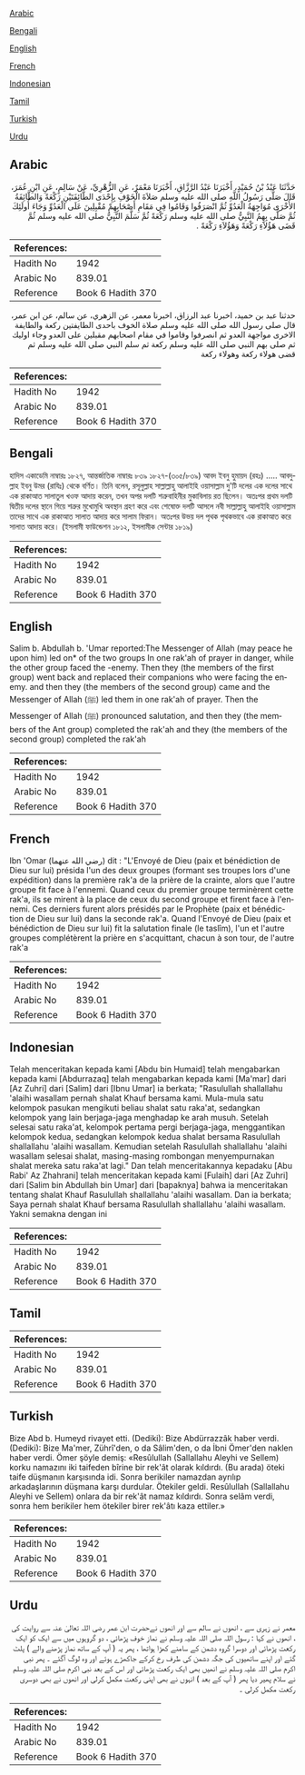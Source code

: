 [Arabic](#arabic)

[Bengali](#bengali)

[English](#english)

[French](#french)

[Indonesian](#indonesian)

[Tamil](#tamil)

[Turkish](#turkish)

[Urdu](#urdu)

## Arabic


<div dir="rtl" lang="ar" style={{fontSize:'larger',backgroundColor:'#f8f9fa',padding:20}}>
حَدَّثَنَا عَبْدُ بْنُ حُمَيْدٍ، أَخْبَرَنَا عَبْدُ الرَّزَّاقِ، أَخْبَرَنَا مَعْمَرٌ، عَنِ الزُّهْرِيِّ، عَنْ سَالِمٍ، عَنِ ابْنِ عُمَرَ، قَالَ صَلَّى رَسُولُ اللَّهِ صلى الله عليه وسلم صَلاَةَ الْخَوْفِ بِإِحْدَى الطَّائِفَتَيْنِ رَكْعَةً وَالطَّائِفَةُ الأُخْرَى مُوَاجِهَةُ الْعَدُوِّ ثُمَّ انْصَرَفُوا وَقَامُوا فِي مَقَامِ أَصْحَابِهِمْ مُقْبِلِينَ عَلَى الْعَدُوِّ وَجَاءَ أُولَئِكَ ثُمَّ صَلَّى بِهِمُ النَّبِيُّ صلى الله عليه وسلم رَكْعَةً ثُمَّ سَلَّمَ النَّبِيُّ صلى الله عليه وسلم ثُمَّ قَضَى هَؤُلاَءِ رَكْعَةً وَهَؤُلاَءِ رَكْعَةً ‏.‏
</div>
<div style={{backgroundColor:'#f8f9fa',padding:20, marginBottom: 10}}><table> <thead> <tr> <th>References:</th> <th></th> </tr> </thead> <tbody><tr><td>Hadith No</td><td>1942</td></tr><tr><td>Arabic No</td><td>839.01</td></tr><tr><td>Reference</td><td>Book 6 Hadith 370</td></tr></tbody></table></div>


<div dir="rtl" lang="ar" style={{fontSize:'larger',backgroundColor:'#f8f9fa',padding:20}}>
حدثنا عبد بن حميد، اخبرنا عبد الرزاق، اخبرنا معمر، عن الزهري، عن سالم، عن ابن عمر، قال صلى رسول الله صلى الله عليه وسلم صلاة الخوف باحدى الطايفتين ركعة والطايفة الاخرى مواجهة العدو ثم انصرفوا وقاموا في مقام اصحابهم مقبلين على العدو وجاء اوليك ثم صلى بهم النبي صلى الله عليه وسلم ركعة ثم سلم النبي صلى الله عليه وسلم ثم قضى هولاء ركعة وهولاء ركعة
</div>
<div style={{backgroundColor:'#f8f9fa',padding:20, marginBottom: 10}}><table> <thead> <tr> <th>References:</th> <th></th> </tr> </thead> <tbody><tr><td>Hadith No</td><td>1942</td></tr><tr><td>Arabic No</td><td>839.01</td></tr><tr><td>Reference</td><td>Book 6 Hadith 370</td></tr></tbody></table></div>

## Bengali


<div dir="ltr" lang="bn" style={{fontSize:'larger',backgroundColor:'#f8f9fa',padding:20}}>
হাদিস একাডেমি নাম্বারঃ ১৮২৭, আন্তর্জাতিক নাম্বারঃ ৮৩৯ ১৮২৭-(৩০৫/৮৩৯) আবদ ইবনু হুমায়দ (রহঃ) ..... আবদুল্লাহ ইবনু উমর (রাযিঃ) থেকে বর্ণিত। তিনি বলেন, রসূলুল্লাহ সাল্লাল্লাহু আলাইহি ওয়াসাল্লাম দু'টি দলের এক দলের সাথে এক রাকাআত সালাতুল খওফ আদায় করেন, তখন অপর দলটি শত্রুবাহিনীর মুকাবিলায় রত ছিলেন। অতঃপর প্রথম দলটি দ্বিতীয় দলের স্থানে গিয়ে শত্রুর মুখোমুখি অবস্থান গ্রহণ করে এবং শেষোক্ত দলটি আসলে নবী সাল্লাল্লাহু আলাইহি ওয়াসাল্লাম তাদের সাথে এক রাকাআত সালাত আদায় করে সালাম ফিরান। অতঃপর উভয় দল পৃথক পৃথকভাবে এক রাকাআত করে সালাত আদায় করে। (ইসলামী ফাউন্ডেশন ১৮১২, ইসলামীক সেন্টার ১৮১৯)
</div>
<div style={{backgroundColor:'#f8f9fa',padding:20, marginBottom: 10}}><table> <thead> <tr> <th>References:</th> <th></th> </tr> </thead> <tbody><tr><td>Hadith No</td><td>1942</td></tr><tr><td>Arabic No</td><td>839.01</td></tr><tr><td>Reference</td><td>Book 6 Hadith 370</td></tr></tbody></table></div>

## English


<div dir="ltr" lang="en" style={{fontSize:'larger',backgroundColor:'#f8f9fa',padding:20}}>
Salim b. Abdullah b. 'Umar reported:The Messenger of Allah (may peace he upon him) led on* of the two groups In one rak'ah of prayer in danger, while the other group faced the -enemy. Then they (the members of the first group) went back and replaced their companions who were facing the enemy. and then they (the members of the second group) came and the Messenger of Allah (ﷺ) led them in one rak'ah of prayer. Then the Messenger of Allah (ﷺ) pronounced salutation, and then they (the members of the Ant group) completed the rak'ah and they (the members of the second group) completed the rak'ah
</div>
<div style={{backgroundColor:'#f8f9fa',padding:20, marginBottom: 10}}><table> <thead> <tr> <th>References:</th> <th></th> </tr> </thead> <tbody><tr><td>Hadith No</td><td>1942</td></tr><tr><td>Arabic No</td><td>839.01</td></tr><tr><td>Reference</td><td>Book 6 Hadith 370</td></tr></tbody></table></div>

## French


<div dir="ltr" lang="fr" style={{fontSize:'larger',backgroundColor:'#f8f9fa',padding:20}}>
Ibn 'Omar (رضي الله عنهما) dit : "L'Envoyé de Dieu (paix et bénédiction de Dieu sur lui) présida l'un des deux groupes (formant ses troupes lors d'une expédition) dans la première rak'a de la prière de la crainte, alors que l'autre groupe fit face à l'ennemi. Quand ceux du premier groupe terminèrent cette rak'a, ils se mirent à la place de ceux du second groupe et firent face à l'ennemi. Ces derniers furent alors présidés par le Prophète (paix et bénédiction de Dieu sur lui) dans la seconde rak'a. Quand l'Envoyé de Dieu (paix et bénédiction de Dieu sur lui) fit la salutation finale (le taslîm), l'un et l'autre groupes complétèrent la prière en s'acquittant, chacun à son tour, de l'autre rak'a
</div>
<div style={{backgroundColor:'#f8f9fa',padding:20, marginBottom: 10}}><table> <thead> <tr> <th>References:</th> <th></th> </tr> </thead> <tbody><tr><td>Hadith No</td><td>1942</td></tr><tr><td>Arabic No</td><td>839.01</td></tr><tr><td>Reference</td><td>Book 6 Hadith 370</td></tr></tbody></table></div>

## Indonesian


<div dir="ltr" lang="id" style={{fontSize:'larger',backgroundColor:'#f8f9fa',padding:20}}>
Telah menceritakan kepada kami [Abdu bin Humaid] telah mengabarkan kepada kami [Abdurrazaq] telah mengabarkan kepada kami [Ma'mar] dari [Az Zuhri] dari [Salim] dari [Ibnu Umar] ia berkata; "Rasulullah shallallahu 'alaihi wasallam pernah shalat Khauf bersama kami. Mula-mula satu kelompok pasukan mengikuti beliau shalat satu raka'at, sedangkan kelompok yang lain berjaga-jaga menghadap ke arah musuh. Setelah selesai satu raka'at, kelompok pertama pergi berjaga-jaga, menggantikan kelompok kedua, sedangkan kelompok kedua shalat bersama Rasulullah shallallahu 'alaihi wasallam. Kemudian setelah Rasulullah shallallahu 'alaihi wasallam selesai shalat, masing-masing rombongan menyempurnakan shalat mereka satu raka'at lagi." Dan telah menceritakannya kepadaku [Abu Rabi' Az Zhahrani] telah menceritakan kepada kami [Fulaih] dari [Az Zuhri] dari [Salim bin Abdullah bin Umar] dari [bapaknya] bahwa ia menceritakan tentang shalat Khauf Rasulullah shallallahu 'alaihi wasallam. Dan ia berkata; Saya pernah shalat Khauf bersama Rasulullah shallallahu 'alaihi wasallam. Yakni semakna dengan ini
</div>
<div style={{backgroundColor:'#f8f9fa',padding:20, marginBottom: 10}}><table> <thead> <tr> <th>References:</th> <th></th> </tr> </thead> <tbody><tr><td>Hadith No</td><td>1942</td></tr><tr><td>Arabic No</td><td>839.01</td></tr><tr><td>Reference</td><td>Book 6 Hadith 370</td></tr></tbody></table></div>

## Tamil


<div dir="ltr" lang="ta" style={{fontSize:'larger',backgroundColor:'#f8f9fa',padding:20}}>

</div>
<div style={{backgroundColor:'#f8f9fa',padding:20, marginBottom: 10}}><table> <thead> <tr> <th>References:</th> <th></th> </tr> </thead> <tbody><tr><td>Hadith No</td><td>1942</td></tr><tr><td>Arabic No</td><td>839.01</td></tr><tr><td>Reference</td><td>Book 6 Hadith 370</td></tr></tbody></table></div>

## Turkish


<div dir="ltr" lang="tr" style={{fontSize:'larger',backgroundColor:'#f8f9fa',padding:20}}>
Bize Abd b. Humeyd rivayet etti. (Dediki): Bize Abdürrazzâk haber verdi. (Dediki): Bize Ma'mer, Zührî'den, o da Sâlim'den, o da İbni Ömer'den naklen haber verdi. Ömer şöyle demiş: «Resûlullah (Sallallahu Aleyhi ve Sellem) korku namazını iki taifeden bîrine bir rek'ât olarak kıldırdı. (Bu arada) öteki taife düşmanın karşısında idi. Sonra berikiler namazdan ayrılıp arkadaşlarının düşmana karşı durdular. Ötekiler geldi. Resûlullah (Sallallahu Aleyhi ve Sellem) onlara da bir rek'ât namaz kıldırdı. Sonra selâm verdi, sonra hem berikiler hem ötekiler birer rek'âtı kaza ettiler.»
</div>
<div style={{backgroundColor:'#f8f9fa',padding:20, marginBottom: 10}}><table> <thead> <tr> <th>References:</th> <th></th> </tr> </thead> <tbody><tr><td>Hadith No</td><td>1942</td></tr><tr><td>Arabic No</td><td>839.01</td></tr><tr><td>Reference</td><td>Book 6 Hadith 370</td></tr></tbody></table></div>

## Urdu


<div dir="rtl" lang="ur" style={{fontSize:'larger',backgroundColor:'#f8f9fa',padding:20}}>
معمر نے زہری سے ، انھوں نے سالم سے اور انھوں نےحضرت ابن عمر رضی اللہ تعالیٰ عنہ سے روایت کی ، انھوں نے کہا : رسول اللہ صلی اللہ علیہ وسلم نے نماز خوف پڑھائی ، دو گروہوں میں سے ایک کو ایک رکعت پڑھائی اور دوسرا گروہ دشمن کے سامنے کھڑا ہواتھا ، پھر یہ ( آپ کے ساتھ نماز پڑھنے والے ) پلٹ گئے اور اپنے ساتھیوں کی جگہ دشمن کی طرف رخ کرکے جاکھڑے ہوئے اور وہ لوگ آگئے ۔ پھر نبی اکرم صلی اللہ علیہ وسلم نے انھیں بھی ایک رکعت پڑھائی اور اس کے بعد نبی اکرم صلی اللہ علیہ وسلم نے سلام پھیر دیا پھر ( آپ کے بعد ) انہوں نے بھی اپنی رکعت مکمل کرلی اور انھوں نے بھی دوسری رکعت مکمل کرلی ۔
</div>
<div style={{backgroundColor:'#f8f9fa',padding:20, marginBottom: 10}}><table> <thead> <tr> <th>References:</th> <th></th> </tr> </thead> <tbody><tr><td>Hadith No</td><td>1942</td></tr><tr><td>Arabic No</td><td>839.01</td></tr><tr><td>Reference</td><td>Book 6 Hadith 370</td></tr></tbody></table></div>